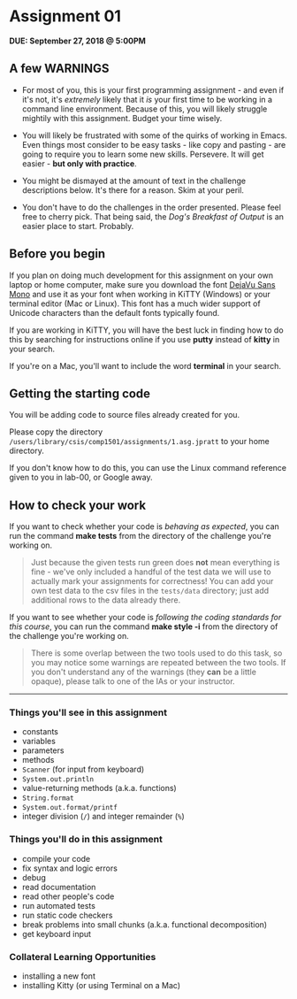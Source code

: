# Assignment 01

**DUE: September 27, 2018 @ 5:00PM**

## A few WARNINGS

- For most of you, this is your first programming assignment - and even if it's not, it's _extremely_ likely that it _is_ your first time to be working in a command line environment. Because of this, you will likely struggle mightily with this assignment. Budget your time wisely.

- You will likely be frustrated with some of the quirks of working in Emacs. Even things most consider to be easy tasks - like copy and pasting - are going to require you to learn some new skills. Persevere. It will get easier - **but only with practice**.

- You might be dismayed at the amount of text in the challenge descriptions below. It's there for a reason. Skim at your peril.

- You don't have to do the challenges in the order presented. Please feel free to cherry pick. That being said, the _Dog's Breakfast of Output_ is an easier place to start. Probably.

## Before you begin

If you plan on doing much development for this assignment on your own laptop or home computer, make sure you download the font [DejaVu Sans Mono](https://www.fontsquirrel.com/fonts/dejavu-sans-mono) and use it as your font when working in KiTTY (Windows) or your terminal editor (Mac or Linux). This font has a much wider support of Unicode characters than the default fonts typically found.

If you are working in KiTTY, you will have the best luck in finding how to do this by searching for instructions online if you use **putty** instead of **kitty** in your search.

If you're on a Mac, you'll want to include the word **terminal** in your search.

## Getting the starting code

You will be adding code to source files already created for you.

Please copy the directory `/users/library/csis/comp1501/assignments/1.asg.jpratt` to your home directory.

If you don't know how to do this, you can use the Linux command reference given to you in lab-00, or Google away.

## How to check your work

If you want to check whether your code is _behaving as expected_, you can run the command **make tests** from the directory of the challenge you're
working on.

> Just because the given tests run green does **not** mean everything is
> fine - we've only included a handful of the test data we will use to
> actually mark your assignments for correctness! You can add your own test
> data to the csv files in the `tests/data` directory; just add additional
> rows to the data already there.

If you want to see whether your code is _following the coding standards for this course_, you can run the command **make style -i** from the directory
of the challenge you're working on.

> There is some overlap between the two tools used to do this task, so
> you may notice some warnings are repeated between the two tools. If you
> don't understand any of the warnings (they **can** be a little opaque),
> please talk to one of the IAs or your instructor.

---

### Things you'll see in this assignment

- constants
- variables
- parameters
- methods
- `Scanner` (for input from keyboard)
- `System.out.println`
- value-returning methods (a.k.a. functions)
- `String.format`
- `System.out.format/printf`
- integer division (`/`) and integer remainder (`%`)

### Things you'll do in this assignment

- compile your code
- fix syntax and logic errors
- debug
- read documentation
- read other people's code
- run automated tests
- run static code checkers
- break problems into small chunks (a.k.a. functional decomposition)
- get keyboard input

### Collateral Learning Opportunities

- installing a new font
- installing Kitty (or using Terminal on a Mac)
